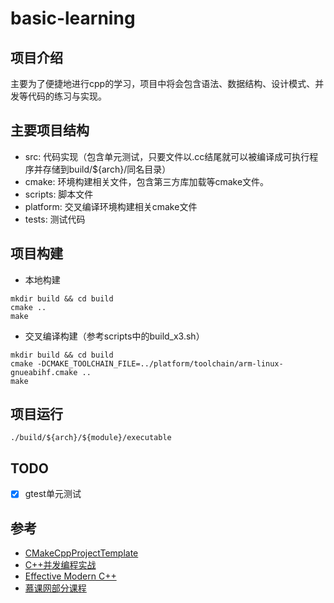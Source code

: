 # basic-learning

## 项目介绍
主要为了便捷地进行cpp的学习，项目中将会包含语法、数据结构、设计模式、并发等代码的练习与实现。

## 主要项目结构
- src: 代码实现（包含单元测试，只要文件以.cc结尾就可以被编译成可执行程序并存储到build/${arch}/同名目录）
- cmake: 环境构建相关文件，包含第三方库加载等cmake文件。
- scripts: 脚本文件
- platform: 交叉编译环境构建相关cmake文件
- tests: 测试代码

## 项目构建
- 本地构建
```shell
mkdir build && cd build
cmake ..
make
```
- 交叉编译构建（参考scripts中的build_x3.sh）
```shell
mkdir build && cd build
cmake -DCMAKE_TOOLCHAIN_FILE=../platform/toolchain/arm-linux-gnueabihf.cmake ..
make
```

## 项目运行
```shell
./build/${arch}/${module}/executable
```

## TODO
- [x] gtest单元测试

## 参考
- [CMakeCppProjectTemplate](https://github.com/yicm/CMakeCppProjectTemplate)
- [C++并发编程实战](https://book.douban.com/subject/35653912/)
- [Effective Modern C++](https://book.douban.com/subject/25923597/)
- [慕课网部分课程](https://www.imooc.com/)